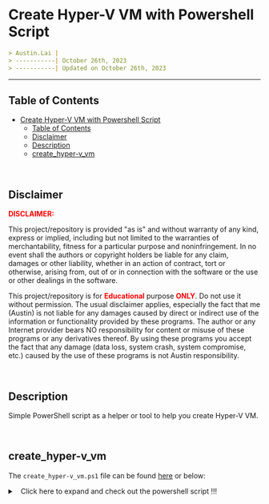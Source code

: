 
# Create Hyper-V VM with Powershell Script

```markdown
> Austin.Lai |
> -----------| October 26th, 2023
> -----------| Updated on October 26th, 2023
```

---

## Table of Contents

<!-- TOC -->

- [Create Hyper-V VM with Powershell Script](#create-hyper-v-vm-with-powershell-script)
    - [Table of Contents](#table-of-contents)
    - [Disclaimer](#disclaimer)
    - [Description](#description)
    - [create_hyper-v_vm](#create_hyper-v_vm)

<!-- /TOC -->

<br>

## Disclaimer

<span style="color: red; font-weight: bold;">DISCLAIMER:</span>

This project/repository is provided "as is" and without warranty of any kind, express or implied, including but not limited to the warranties of merchantability, fitness for a particular purpose and noninfringement. In no event shall the authors or copyright holders be liable for any claim, damages or other liability, whether in an action of contract, tort or otherwise, arising from, out of or in connection with the software or the use or other dealings in the software.

This project/repository is for <span style="color: red; font-weight: bold;">Educational</span> purpose <span style="color: red; font-weight: bold;">ONLY</span>. Do not use it without permission. The usual disclaimer applies, especially the fact that me (Austin) is not liable for any damages caused by direct or indirect use of the information or functionality provided by these programs. The author or any Internet provider bears NO responsibility for content or misuse of these programs or any derivatives thereof. By using these programs you accept the fact that any damage (data loss, system crash, system compromise, etc.) caused by the use of these programs is not Austin responsibility.

<br>

## Description

<!-- Description -->

Simple PowerShell script as a helper or tool to help you create Hyper-V VM.

<!-- /Description -->

<br>

## create_hyper-v_vm

The `create_hyper-v_vm.ps1` file can be found [here](./create_hyper-v_vm.ps1) or below:

<details>

<summary><span style="padding-left:10px;">Click here to expand and check out the powershell script !!!</span>

</summary>

```powershell



function Check-IsElevated {
  $id = [System.Security.Principal.WindowsIdentity]::GetCurrent()
  $p = New-Object System.Security.Principal.WindowsPrincipal($id)
  if ($p.IsInRole([System.Security.Principal.WindowsBuiltInRole]::Administrator)) {
    Write-Output $true
  }
  else {
    Write-Output $false
  }
}





# Define the function to create hyper-v vm
function Create_HyperV_VM {

    ################################################
    # Preperation to create hyper-v vm
    ################################################

    Import-Module Hyper-V

    ################################################
    # Set VM parameters
    ################################################

    do {

        # Prompt the user to provide a name for the VM
        $vmName = Read-Host "`n Enter the name for the VM you want to provision "

        if ($vmName -ne "") {

            break
            
        }
        else {

            # Invalid input, display an error message and repeat the loop
            Write-Host "`n [:::Warning:::] You have not given a name for the VM. " -ForegroundColor White -BackgroundColor DarkRed

        }
    }
    while ($true)

    
    do {

        # Prompt the user to enter the amount of RAM/Memory you want to provision in GB for the VM
        $vmMemoryStartupBytes = Read-Host "`n Enter the amount of RAM/Memory you want to provision in GB. Please include GB in your input (e.g. 2GB). "

        if ($vmMemoryStartupBytes -ne "") {

            break
            
        }
        else {

            # Invalid input, display an error message and repeat the loop
            Write-Host "`n [:::Warning:::] You have not given the amount of RAM/Memory you want to provision in GB for the VM. Please include GB in your input (e.g. 2GB). " -ForegroundColor White -BackgroundColor DarkRed

        }
    }
    while ($true)

    
    do {

        # Prompt the user to enter the number of Virtual Processor you want to provision for the VM
        $vmProcessorCount = Read-Host "`n Enter the number of Virtual Processor you want to provision "

        if ($vmProcessorCount -ne "") {

            break
            
        }
        else {

            # Invalid input, display an error message and repeat the loop
            Write-Host "`n [:::Warning:::] You have not given the number of Virtual Processor you want to provision for the VM. " -ForegroundColor White -BackgroundColor DarkRed

        }
    }
    while ($true)



    $default_VM_SwitchName1 = "Default Switch"

    $vmSwitchName1 = Read-Host -Prompt "`n Enter the network adapter you want to connect for this VM or press `"Enter`" to use the default network adapter ( $default_VM_SwitchName1 ) "

    if ($vmSwitchName1 -eq "") {

        $vmSwitchName1 = $default_VM_SwitchName1
        
    }

    # Define the default path and Smart Paging File Loaction where the vm will be stored
    $defaultVMLocation = "C:\virtual-machines-storage\$vmName"

    # Prompt user to enter the path where the vm will be stored
    $vmLocation = Read-Host -Prompt "`n Enter the path where you want to store the VM or press `"Enter`" to use the default path ( $defaultVMLocation )"

    if ($vmLocation -eq "") {

        $vmLocation = $defaultVMLocation

    }

    $smartPagingFilePath = $vmLocation

    Write-Host "`n [:::Information:::] The VM will be stored at: `"$vmLocation`" " -ForegroundColor Blue -BackgroundColor Black 

    # Create the VM directory if it doesn't exist
    if (!(Test-Path -Path $vmLocation)) {

        New-Item -ItemType Directory -Confirm -Path $vmLocation
        
    }

    # Prompt user if user want to use existing VHDX or create new VHDX for the VM
    $VHDXPath = Read-Host -Prompt "`n Enter the path where your existing VHDX is stored or press `"Enter`" if you want to create a new VHDX "

    if ($VHDXPath -ne "") {
            
        # Copy the existing vhdx file to $vmLocation folder
        Copy-Item -Confirm -Verbose $VHDXPath $vmLocation

        $NewvhdxFilePath = (Get-ChildItem -Path $vmLocation -Filter "*.vhdx*").FullName

    } else {

        # Specify the path for the new VHDX file
        $VHDXPath = "$vmLocation\$vmName.vhdx"

        # Prompt user if user want to specify the size of VHDX in GB
        $VHDXSizeGB = Read-Host -Prompt "`n Enter the size of VHDX in GB. Please include GB in your input (e.g. 20GB). "

        # Create a new VHDX file
        # New-VHD -Path $VHDXPath -SizeBytes ($VHDXSizeGB * 1GB) -Fixed
        New-VHD -Path $VHDXPath -SizeBytes $VHDXSizeGB -Fixed

        $NewvhdxFilePath = (Get-ChildItem -Path $vmLocation -Filter "*$vmName*").FullName

    }

    # Create the VM
    New-VM -Name $vmName -MemoryStartupBytes $vmMemoryStartupBytes -Generation 2 -Path $vmLocation -VHDPath $NewvhdxFilePath

    ################################################
    # Configure the VM
    ################################################

    Set-VMProcessor -VMName $vmName -Count $vmProcessorCount

    # Disable Dynamic Memory
    Set-VMMemory -VMName $vmName -DynamicMemoryEnabled $false

    ################################################
    # Add network adapters
    ################################################

    Connect-VMNetworkAdapter -VMName $vmName -SwitchName $vmSwitchName1

    $default_VM_SwitchName2 = ""

    $vmSwitchName2 = Read-Host -Prompt "`n Enter the network adapter if there is additional network adapter you want to connect for this VM. If not, then leave it blank by pressing `"Enter`" "

    if ($vmSwitchName2 -eq "") {

        $vmSwitchName2 = $default_VM_SwitchName2
        
    } else {

        Add-VMNetworkAdapter -VMName $vmName -SwitchName $vmSwitchName2

    }

    # Enable Secure Boot
    Set-VMFirmware -VMName $vmName -EnableSecureBoot On

    # Configure SmartPagingFilePath for the vm
    Set-VM -Name $vmName -SmartPagingFilePath $smartPagingFilePath
    $vmStatus1 = $?

    # Configure CheckpointSnapshotFileLocation for the vm
    Set-VM -Name $vmName -CheckpointType Production -SnapshotFileLocation $vmLocation
    $vmStatus2 = $?

    # Clean-up
    if ($vmStatus1 -and $vmStatus2) {
            
        Write-Host "`n [:::Information:::] `"$vmName`" has been created and configured." -ForegroundColor Blue -BackgroundColor Black

    } else {

        Write-Host "`n [:::Warning:::] The SmartPagingFilePath or Checkpoint-SnapshotFileLocation for `"$vmName`" was not configure correctly." -ForegroundColor White -BackgroundColor DarkRed

    }

}





if (Check-IsElevated) {

    Create_HyperV_VM

}
else {

  # prompt the user to use elevated powershell and exit the script
  Write-Host "`n [:::Warning:::] Please run this script as Administrator.`n" -ForegroundColor Blue -BackgroundColor Black

  exit

}
```

</details>

<br>
